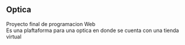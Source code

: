 ## Optica

Proyecto final de programacion Web  
Es una plaftaforma para una optica en donde se cuenta con una tienda virtual
